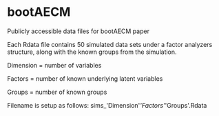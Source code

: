 # bootAECM
Publicly accessible data files for bootAECM paper

Each Rdata file contains 50 simulated data sets under a factor analyzers structure, along with the known groups from the simulation.

Dimension = number of variables

Factors = number of known underlying latent variables

Groups = number of known groups

Filename is setup as follows:
sims_'Dimension'_'Factors'_'Groups'.Rdata

